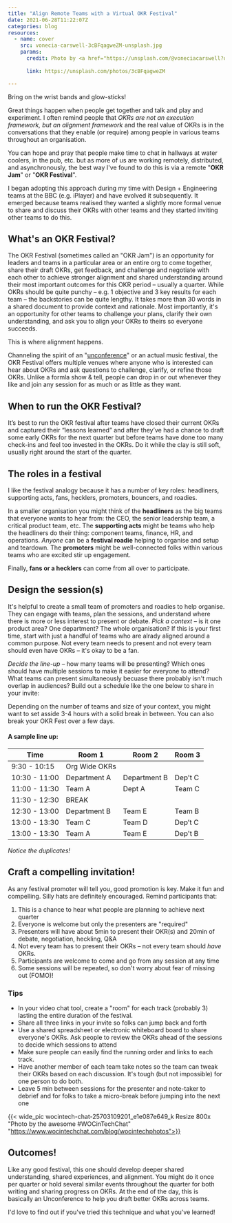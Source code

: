 ```yaml
---
title: "Align Remote Teams with a Virtual OKR Festival"
date: 2021-06-28T11:22:07Z
categories: blog  
resources:
  - name: cover
    src: vonecia-carswell-3cBFqagweZM-unsplash.jpg
    params:
      credit: Photo by <a href="https://unsplash.com/@voneciacarswell?utm_source=unsplash&utm_medium=referral&utm_content=creditCopyText">Vonecia Carswell</a> on <a href="https://unsplash.com/?utm_source=unsplash&utm_medium=referral&utm_content=creditCopyText">Unsplash</a>
  
      link: https://unsplash.com/photos/3cBFqagweZM

---
```


Bring on the wrist bands and glow-sticks! 

Great things happen when people get together and talk and play and experiment. I often remind people that <i>OKRs are not an execution framework, but an alignment framework</i> and the real value of OKRs is in the conversations that they enable (or require) among people in various teams throughout an organisation.

You can hope and pray that people make time to chat in hallways at water coolers, in the pub, etc. but as more of us are working remotely, distributed, and asynchronously, the best way I've found to do this is via a remote "<b>OKR Jam</b>" or "<b>OKR Festival</b>".

I began adopting this approach during my time with Design + Engineering teams at the BBC (e.g. iPlayer) and have evolved it subsequently. It emerged because teams realised they wanted a slightly more formal venue to share and discuss their OKRs with other teams and they started inviting other teams to do this.

## What's an OKR Festival?
The OKR Festival (sometimes called an "OKR Jam") is an opportunity for leaders and teams in a particular area or an entire org to come together, share their draft OKRs, get feedback, and challenge and negotiate with each other to achieve stronger alignment and shared understanding around their most important outcomes for this OKR period – usually a quarter. While OKRs should be quite punchy – e.g. 1 objective and 3 key results for each team – the backstories can be quite lengthy. It takes more than 30 words in a shared document to provide context and rationale. Most importantly, it's an opportunity for other teams to challenge your plans,  clarify their own understanding, and ask you to align your OKRs to theirs so everyone succeeds. 

This is where alignment happens.

Channeling the spirit of an "[unconference](https://en.wikipedia.org/wiki/Unconference)" or an actual music festival, the OKR Festival offers multiple venues where anyone who is interested can hear about OKRs and ask questions to challenge, clarify, or refine those OKRs. Unlike a formla show & tell, people can drop in or out whenever they like and join any session for as much or as little as they want.

## When to run the OKR Festival?
It’s best to run the OKR festival after teams have closed their current OKRs and captured their “lessons learned” and after they’ve had a chance to draft some early OKRs for the next quarter but before teams have done too many check-ins and feel too invested in the OKRs. Do it while the clay is still soft, usually right around the start of the quarter.

## The roles in a festival

I like the festival analogy because it has a number of key roles: headliners, supporting acts, fans, hecklers, promoters, bouncers, and roadies.

In a smaller organisation you might think of the **headliners** as the big teams that everyone wants to hear from: the CEO, the senior leadership team, a critical product team, etc. The **supporting acts** might be teams who help the headliners do their thing: component teams, finance, HR, and operations. *Anyone* can be a **festival roadie** helping to organise and setup and teardown. The **promoters** might be well-connected folks within various teams who are excited stir up engagement. 

Finally, **fans or a hecklers** can come from all over to participate. 


## Design the session(s)

It's helpful to create a small team of promoters and roadies to help organise. They can engage with teams, plan the sessions, and understand where there is more or less interest to present or debate. *Pick a context* – is it one product area? One department? The whole organisation? If this is your first time, start with just a handful of teams who are alrady aligned around a common purpose. Not every team needs to present and not every team should even have OKRs – it's okay to be a fan.

*Decide the line-up* – how many teams will be presenting? Which ones should have multiple sessions to make it easier for everyone to attend? What teams can present simultaneously becuase there probably isn't much overlap in audiences? Build out a schedule like the one below to share in your invite:

Depending on the number of teams and size of your context, you might want to set asside 3-4 hours with a solid break in between. You can also break your OKR Fest over a few days. 

#### A sample line up:

| Time  |	Room 1	| Room 2	| Room 3  |
| ----- | ------- | ------- | ------- | 
| 9:30 - 10:15	| Org Wide OKRs		
| 10:30  - 11:00	| Department A	| Department B	| Dep't C
| 11:00 - 11:30 | Team A	| Dept A	| Team C
| 11:30 - 12:30 | BREAK
| 12:30 - 13:00	| Department B	| Team E	| Team B  
| 13:00 - 13:30	| Team C	| Team D 	| Dep’t C  
| 13:00 - 13:30	| Team A	| Team E 	| Dep't B  

*Notice the duplicates!*


<script>function getElementByXpath(path) {
  return document.evaluate(path, document, null, XPathResult.FIRST_ORDERED_NODE_TYPE, null).singleNodeValue;
}

// SUPER HACKY way to style the table created by Hugo
getElementByXpath("//div[contains(@class,'blog')]/table").className = 'table'

  </script>


## Craft a compelling invitation! 
As any festival promoter will tell you, good promotion is key. Make it fun and compelling. Silly hats are definitely encouraged. Remind participants that:

1. This is a chance to hear what people are planning to achieve next quarter
2. Everyone is welcome but only the presenters are "required"
3. Presenters will have about 5min to present their OKR(s) and 20min of debate, negotiation, heckling, Q&A
2. Not every team has to present their OKRs – not every team should <i>have</i> OKRs.
3. Participants are welcome to come and go from any session at any time
4. Some sessions will be repeated, so don't worry about fear of missing out (FOMO)!

### Tips
* In your video chat tool, create a "room" for each track (probably 3) lasting the entire duration of the festival.
* Share all three links in your invite so folks can jump back and forth
* Use a shared spreadsheet or electronic whiteboard board to share everyone's OKRs. Ask people to review the OKRs ahead of the sessions to decide which sessions to attend
* Make sure people can easily find the running order and links to each track.
* Have another member of each team take notes so the team can tweak their OKRs based on each discussion. It's tough (but not impossible) for one person to do both.
* Leave 5 min between sessions for the presenter and note-taker to debrief and for folks to take a micro-break before jumping into the next one

{{< wide_pic wocintech-chat-25703109201_e1e087e649_k Resize 800x "Photo by the awesome #WOCinTechChat" "https://www.wocintechchat.com/blog/wocintechphotos">}}

## Outcomes!
Like any good festival, this one should develop deeper shared understanding, shared experiences, and alignment. You might do it once per quarter or hold several similar events throughout the quarter for both writing and sharing progress on OKRs. At the end of the day, this is basically an Unconference to help you draft better OKRs across teams. 

I'd love to find out if you've tried this technique and what you've learned!